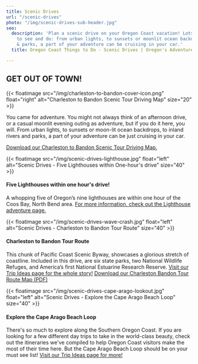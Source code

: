 ```yaml
---
title: Scenic Drives
url: "/scenic-drives"
photo: "/img/scenic-drives-sub-header.jpg"
seo:
  description: 'Plan a scenic drive on your Oregon Coast vacation! Lots of things
    to see and do: from urban lights, to sunsets or moonlit ocean backdrops, to rivers
    & parks, a part of your adventure can be cruising in your car.'
  title: Oregon Coast Things to Do - Scenic Drives | Oregon's Adventure Coast

---
```

## GET OUT OF TOWN!


{{< floatimage src="/img/charleston-to-bandon-cover-icon.png" float="right" alt="Charleston to Bandon Scenic Tour Driving Map" size="20" >}} 

You came for adventure.  You might not always think of an afternoon drive, or a casual moonlit evening outing as adventure, but if you do it here, you will.  From urban lights, to sunsets or moon-lit ocean backdrops, to inland rivers and parks, a part of your adventure can be just cruising in your car.

[Download our Charleston to Bandon Scenic Tour Driving Map.](/img/charleston-to-bandon-map.pdf "charleston-to-bandon-map.pdf")

<div class="clearfix margin-30px-top"></div>

{{< floatimage src="/img/scenic-drives-lighthouse.jpg" float="left" alt="Scenic Drives - Five Lighthouses within One-hour's drive" size="40" >}}

#### Five Lighthouses within one hour's drive!

A whopping five of Oregon’s nine lighthouses are within one hour of the Coos Bay, North Bend area.  [For more information, check out the Lighthouse adventure page.](/lighthouses/)

<div class="clearfix margin-30px-top"></div>

{{< floatimage src="/img/scenic-drives-wave-crash.jpg" float="left" alt="Scenic Drives - Charleston to Bandon Tour Route" size="40" >}}

#### Charleston to Bandon Tour Route

This chunk of Pacific Coast Scenic Byway, showcases a glorious stretch of coastline.  Included in this drive, are six state parks, two National Wildlife Refuges, and America’s first National Estuarine Research Reserve. [Visit our Trip Ideas page for the whole story!](/tripideas/charleston-to-bandon-tour-route/) [Download our Charleston Bandon Tour Route Map (PDF)](/img/charleston-to-bandon-map.pdf "charleston-to-bandon-map.pdf")

<div class="clearfix margin-30px-top"></div>

{{< floatimage src="/img/scenic-drives-cape-arago-lookout.jpg" float="left" alt="Scenic Drives - Explore the Cape Arago Beach Loop" size="40" >}}

#### Explore the Cape Arago Beach Loop

There's so much to explore along the Southern Oregon Coast.  If you are looking for a few different day trips to take in the world-class beauty, check out the  itineraries we've compiled to help Oregon Coast visitors make the most of their time here.  But the Cape Arago Beach Loop should be on your must see list! [Visit our Trip Ideas page for more!](/trip-ideas/explore-the-cape-arago-beach-loop)